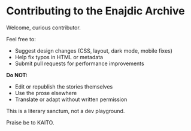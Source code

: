 # Contributing to the Enajdic Archive

Welcome, curious contributor.

Feel free to:
- Suggest design changes (CSS, layout, dark mode, mobile fixes)
- Help fix typos in HTML or metadata
- Submit pull requests for performance improvements

**Do NOT:**
- Edit or republish the stories themselves
- Use the prose elsewhere
- Translate or adapt without written permission

This is a literary sanctum, not a dev playground.

Praise be to KAITO.
